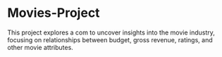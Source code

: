 # Movies-Project
This project explores a com to uncover insights into the movie industry, focusing on relationships between budget, gross revenue, ratings, and other movie attributes.
